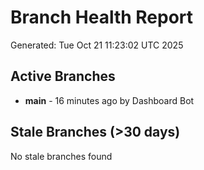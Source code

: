 # Branch Health Report
Generated: Tue Oct 21 11:23:02 UTC 2025

## Active Branches
- **main** - 16 minutes ago by Dashboard Bot

## Stale Branches (>30 days)
No stale branches found
